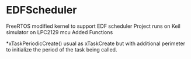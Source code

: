 # EDFScheduler
FreeRTOS modified kernel to support EDF scheduler 
Project runs on Keil simulator on LPC2129 mcu
Added Functions 


*xTaskPeriodicCreate() 
usual as xTaskCreate but with additional perimeter to initialize the period of the 
task being called.

